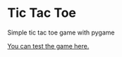# Tic Tac Toe 

Simple tic tac toe game with pygame

[You can test the game here.](https://repl.it/join/gqdqzjrs-danilotoro)